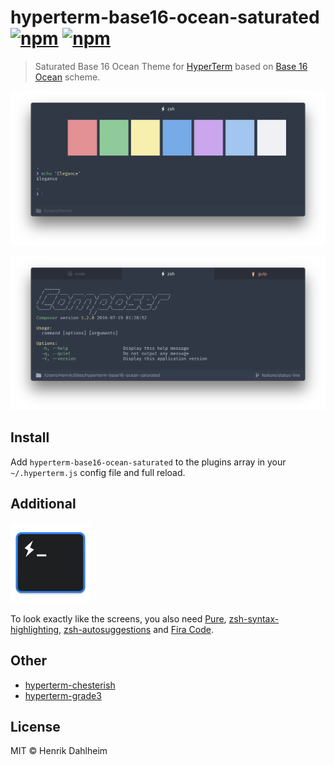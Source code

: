# hyperterm-base16-ocean-saturated [![npm](https://img.shields.io/npm/v/hyperterm-base16-ocean-saturated.svg?maxAge=86400?style=flat-square)](https://www.npmjs.com/package/hyperterm-base16-ocean-saturated)  [![npm](https://img.shields.io/npm/dt/hyperterm-base16-ocean-saturated.svg?maxAge=86400?style=flat-square)](https://www.npmjs.com/package/hyperterm-base16-ocean-saturated)

> Saturated Base 16 Ocean Theme for [HyperTerm](https://hyperterm.org) based on [Base 16 Ocean](https://github.com/dunovank/oceans16-syntax) scheme.

![](screen.png)

![](screen_status.png)


## Install

Add `hyperterm-base16-ocean-saturated` to the plugins array in your `~/.hyperterm.js` config file and full reload.


## Additional

<p><a href="/screen_icon.png" target="_blank"><img src="/screen_icon.png" height="128" alt="" style="max-width:100%;"></a></p>

To look exactly like the screens, you also need [Pure](https://github.com/sindresorhus/pure), [zsh-syntax-highlighting](https://github.com/zsh-users/zsh-syntax-highlighting), [zsh-autosuggestions](https://github.com/zsh-users/zsh-autosuggestions) and [Fira Code](https://github.com/tonsky/FiraCode).


## Other

* [hyperterm-chesterish](https://github.com/henrikdahl/hyperterm-chesterish)
* [hyperterm-grade3](https://github.com/henrikdahl/hyperterm-grade3)


## License

MIT © Henrik Dahlheim
